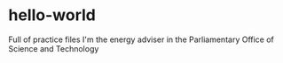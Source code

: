 # hello-world
Full of practice files
I'm the energy adviser in the Parliamentary Office of Science and Technology
